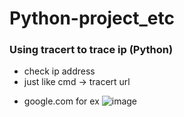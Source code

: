 # Python-project_etc

### Using tracert to trace ip (Python)
- check ip address
- just like cmd -> tracert url 
* google.com for ex
![image](https://user-images.githubusercontent.com/50603209/133537586-9310a400-54ec-4615-a8c2-43e568aaebf5.png)
